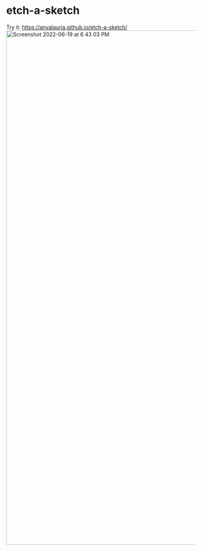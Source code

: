 # etch-a-sketch
 Try it: https://anyalauria.github.io/etch-a-sketch/
<img width="1365" alt="Screenshot 2022-06-19 at 6 43 03 PM" src="https://user-images.githubusercontent.com/20172594/174510998-60538696-32e7-4cd1-8606-d77ef27eb66d.png">
